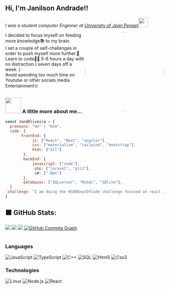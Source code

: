 <h2> Hi, I'm Janilson Andrade!!</h2>
<p><em>I was a student computer Enginner at <a href="https://www.unipiaget.edu.cv/">University of Jean Peaget</a><img src="https://media.giphy.com/media/fYSnHlufseco8Fh93Z/giphy.gif" width="30"></br>
</em></p>
<img align='right' src="https://media.giphy.com/media/M9gbBd9nbDrOTu1Mqx/giphy.gif" width="250" style="border-radius:50%">
I decided to focus myself on feeding more knowledge📚 to my brain. </br>
I set a couple of self-challenges in order to push myself more further.🏃
Learn to code👨‍💻 5-6 hours a day with no distraction ( seven days off a week. ) </br>
Avoid spending too much time on Youtube or other socials media Entertainment☠️ </br>


### <img src="https://media.giphy.com/media/VgCDAzcKvsR6OM0uWg/giphy.gif" width="50"> A little more about me...  

```javascript
const JandOliveira = {
  pronouns: "He" | "Him",
  code: [
       frontEnd: {
            js: ["React", "Next", "angular"],
            css: ["materialize", "tailwind", "bootstrap"],
            html: ["all"]
        },
        backEnd: {
            javascript: ["node"],
             php: ["laravel", "yii2"],
             c#: [".Net"]
        },
        databases: ["SQLserver", "MySql", "SQlite"],
  ]
 challenge: "I am doing the #100DaysOfCode challenge focused on react JavaScrypt & C# Web ASPNET CORE using .NET framework "
}
```


## ⬛️ GitHub Stats:
![](https://github-readme-stats.vercel.app/api?username=JailsonA&theme=radical&hide_border=true&include_all_commits=false&count_private=true) ![](https://github-readme-streak-stats.herokuapp.com/?user=JailsonA&theme=radical&hide_border=true) ![](https://github-readme-stats.vercel.app/api/top-langs/?username=JailsonA&theme=radical&hide_border=true&include_all_commits=false&count_private=true&layout=compact)
<a href="http://www.github.com/JailsonA"><img src="https://github-readme-activity-graph.cyclic.app/graph?username=JailsonA&bg_color=1c1917&color=ffffff&line=0cd0cd&point=ffffff&area_color=1c1917&area=true&hide_border=true&custom_title=GitHub%20Commits%20Graph" alt="GitHub Commits Graph" /></a><br><br>

### Languages
 
![JavaScript](https://img.shields.io/badge/-JavaScript-000?&logo=JavaScript)
![TypeScript](https://img.shields.io/badge/-TypeScript-000?&logo=TypeScript)
![C++](https://img.shields.io/badge/-C++-000?&logo=c%2b%2b&logoColor=00599C)
![SQL](https://img.shields.io/badge/-SQL-000?&logo=MySQL)
![Html5](https://img.shields.io/badge/-html5-000?&logo=html5)
![Css3](https://img.shields.io/badge/-css3-000?&logo=css3)

### Technologies

![Linux](https://img.shields.io/badge/-Linux-000?&logo=Linux)
![Node.js](https://img.shields.io/badge/-Node.js-000?&logo=node.js)
![React](https://img.shields.io/badge/-React-000?&logo=React)



